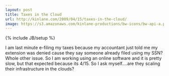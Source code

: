```yaml
---
layout: post
title: Taxes in the Cloud
url: http://kinlane.com/2009/04/15/taxes-in-the-cloud/
image: https://s3.amazonaws.com/kinlane-productions/bw-icons/bw-api-a.png
---
```

{% include JB/setup %}
I am last minute e-filing my taxes because my accountant just told me my extension was denied cause they say someone already filed using my SSN? Whole other issue.
So I am working using an online software and it is pretty slow, but that expected because its 4/15.
So I ask myself....are they scaling their infrastructure in the clouds?

